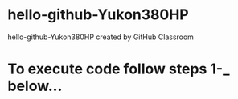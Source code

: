 # hello-github-Yukon380HP
hello-github-Yukon380HP created by GitHub Classroom
# To execute code follow steps 1-_ below...
#

